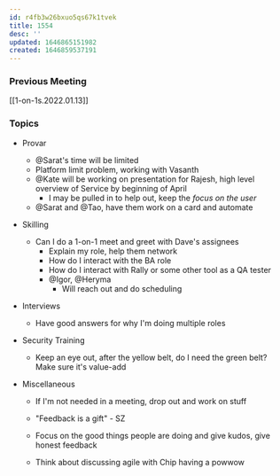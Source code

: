 ```yaml
---
id: r4fb3w26bxuo5qs67k1tvek
title: 1554
desc: ''
updated: 1646865151982
created: 1646859537191
---
```


### Previous Meeting
[[1-on-1s.2022.01.13]]

### Topics
- Provar
    - @Sarat's time will be limited
    - Platform limit problem, working with Vasanth
    - @Kate will be working on presentation for Rajesh, high level overview of Service by beginning of April
        - I may be pulled in to help out, keep the *focus on the user*
    - @Sarat and @Tao, have them work on a card and automate 
- Skilling
    - Can I do a 1-on-1 meet and greet with Dave's assignees
        - Explain my role, help them network
        - How do I interact with the BA role
        - How do I interact with Rally or some other tool as a QA tester
        - @Igor, @Heryma
            - Will reach out and do scheduling
- Interviews
    - Have good answers for why I'm doing multiple roles
- Security Training
    - Keep an eye out, after the yellow belt, do I need the green belt? Make sure it's value-add

- Miscellaneous
    - If I'm not needed in a meeting, drop out and work on stuff
    - "Feedback is a gift" - SZ

    - Focus on the good things people are doing and give kudos, give honest feedback
    - Think about discussing agile with Chip having a powwow
